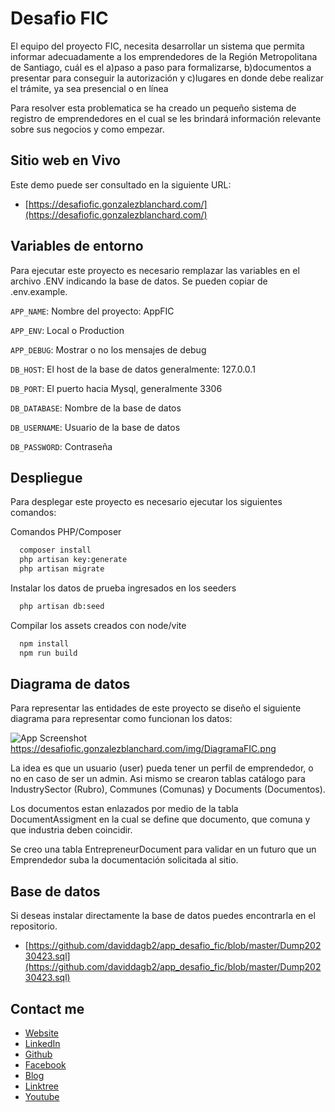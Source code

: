 
# Desafio FIC

El equipo del proyecto FIC, necesita desarrollar un sistema que permita informar adecuadamente a los emprendedores de la Región Metropolitana de Santiago, cuál es el a)paso a paso para formalizarse, b)documentos a presentar para conseguir la autorización y c)lugares en donde debe realizar el trámite, ya sea presencial o en línea

Para resolver esta problematica se ha creado un pequeño sistema de registro de emprendedores en el cual se les brindará información relevante sobre sus negocios y como empezar.


## Sitio web en Vivo

Este demo puede ser consultado en la siguiente URL:

- [https://desafiofic.gonzalezblanchard.com/](https://desafiofic.gonzalezblanchard.com/)


## Variables de entorno

Para ejecutar este proyecto es necesario remplazar las variables en el archivo .ENV indicando la base de datos. Se pueden copiar de .env.example.


`APP_NAME`: Nombre del proyecto: AppFIC

`APP_ENV`: Local o Production

`APP_DEBUG`: Mostrar o no los mensajes de debug

`DB_HOST`: El host de la base de datos generalmente: 127.0.0.1

`DB_PORT`: El puerto hacia Mysql, generalmente 3306

`DB_DATABASE`: Nombre de la base de datos

`DB_USERNAME`: Usuario de la base de datos

`DB_PASSWORD`: Contraseña


## Despliegue

Para desplegar este proyecto es necesario ejecutar los siguientes comandos:

Comandos PHP/Composer
```bash
  composer install
  php artisan key:generate
  php artisan migrate
```

Instalar los datos de prueba ingresados en los seeders
```bash
  php artisan db:seed
```

Compilar los assets creados con node/vite
```bash
  npm install
  npm run build
```




## Diagrama de datos

Para representar las entidades de este proyecto se diseño el siguiente diagrama para representar como funcionan los datos:


![App Screenshot](https://desafiofic.gonzalezblanchard.com/img/DiagramaFIC.png)
https://desafiofic.gonzalezblanchard.com/img/DiagramaFIC.png

La idea es que un usuario (user) pueda tener un perfil de emprendedor, o no en caso de ser un admin. Asi mismo se crearon tablas catálogo para IndustrySector (Rubro), Communes (Comunas) y Documents (Documentos). 

Los documentos estan enlazados por medio de la tabla DocumentAssigment en la cual se define que documento, que comuna y que industria deben coincidir.

Se creo una tabla EntrepreneurDocument para validar en un futuro que un Emprendedor suba la documentación solicitada al sitio.


## Base de datos

Si deseas instalar directamente la base de datos puedes encontrarla en el repositorio.

- [https://github.com/daviddagb2/app_desafio_fic/blob/master/Dump20230423.sql](https://github.com/daviddagb2/app_desafio_fic/blob/master/Dump20230423.sql)



## Contact me

- [Website](https://gonzalezblanchard.com/)
- [LinkedIn](https://www.linkedin.com/in/davidgb2021/)
- [Github](https://github.com/daviddagb2)
- [Facebook](https://www.facebook.com/gonzalezblanchard)
- [Blog](https://blanchardspace.wordpress.com/)
- [Linktree](https://linktr.ee/davidgb77)
- [Youtube](https://www.youtube.com/@developergb)